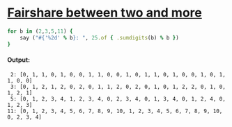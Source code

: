 [1]: https://rosettacode.org/wiki/Fairshare_between_two_and_more

# [Fairshare between two and more][1]

```ruby
for b in (2,3,5,11) {
    say ("#{'%2d' % b}: ", 25.of { .sumdigits(b) % b })
}
```

#### Output:
```
 2: [0, 1, 1, 0, 1, 0, 0, 1, 1, 0, 0, 1, 0, 1, 1, 0, 1, 0, 0, 1, 0, 1, 1, 0, 0]
 3: [0, 1, 2, 1, 2, 0, 2, 0, 1, 1, 2, 0, 2, 0, 1, 0, 1, 2, 2, 0, 1, 0, 1, 2, 1]
 5: [0, 1, 2, 3, 4, 1, 2, 3, 4, 0, 2, 3, 4, 0, 1, 3, 4, 0, 1, 2, 4, 0, 1, 2, 3]
11: [0, 1, 2, 3, 4, 5, 6, 7, 8, 9, 10, 1, 2, 3, 4, 5, 6, 7, 8, 9, 10, 0, 2, 3, 4]
```
